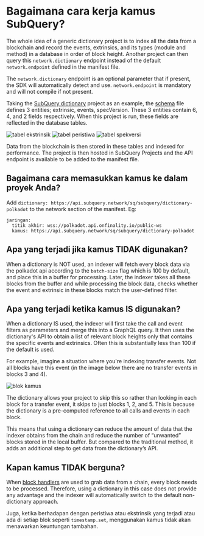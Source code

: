 # Bagaimana cara kerja kamus SubQuery?

The whole idea of a generic dictionary project is to index all the data from a blockchain and record the events, extrinsics, and its types (module and method) in a database in order of block height. Another project can then query this `network.dictionary` endpoint instead of the default `network.endpoint` defined in the manifest file.

The `network.dictionary` endpoint is an optional parameter that if present, the SDK will automatically detect and use. `network.endpoint` is mandatory and will not compile if not present.

Taking the [SubQuery dictionary](https://github.com/subquery/subql-dictionary) project as an example, the [schema](https://github.com/subquery/subql-dictionary/blob/main/schema.graphql) file defines 3 entities; extrinsic, events, specVersion. These 3 entities contain 6, 4, and 2 fields respectively. When this project is run, these fields are reflected in the database tables.

![tabel ekstrinsik](/assets/img/extrinsics_table.png) ![tabel peristiwa](/assets/img/events_table.png) ![tabel spekversi](/assets/img/specversion_table.png)

Data from the blockchain is then stored in these tables and indexed for performance. The project is then hosted in SubQuery Projects and the API endpoint is available to be added to the manifest file.

## Bagaimana cara memasukkan kamus ke dalam proyek Anda?

Add `dictionary: https://api.subquery.network/sq/subquery/dictionary-polkadot` to the network section of the manifest. Eg:

```shell
jaringan:
  titik akhir: wss://polkadot.api.onfinality.io/public-ws
  kamus: https://api.subquery.network/sq/subquery/dictionary-polkadot
```

## Apa yang terjadi jika kamus TIDAK digunakan?

When a dictionary is NOT used, an indexer will fetch every block data via the polkadot api according to the `batch-size` flag which is 100 by default, and place this in a buffer for processing. Later, the indexer takes all these blocks from the buffer and while processing the block data, checks whether the event and extrinsic in these blocks match the user-defined filter.

## Apa yang terjadi ketika kamus IS digunakan?

When a dictionary IS used, the indexer will first take the call and event filters as parameters and merge this into a GraphQL query. It then uses the dictionary's API to obtain a list of relevant block heights only that contains the specific events and extrinsics. Often this is substantially less than 100 if the default is used.

For example, imagine a situation where you're indexing transfer events. Not all blocks have this event (in the image below there are no transfer events in blocks 3 and 4).

![blok kamus](/assets/img/dictionary_blocks.png)

The dictionary allows your project to skip this so rather than looking in each block for a transfer event, it skips to just blocks 1, 2, and 5. This is because the dictionary is a pre-computed reference to all calls and events in each block.

This means that using a dictionary can reduce the amount of data that the indexer obtains from the chain and reduce the number of “unwanted” blocks stored in the local buffer. But compared to the traditional method, it adds an additional step to get data from the dictionary’s API.

## Kapan kamus TIDAK berguna?

When [block handlers](https://doc.subquery.network/create/mapping.html#block-handler) are used to grab data from a chain, every block needs to be processed. Therefore, using a dictionary in this case does not provide any advantage and the indexer will automatically switch to the default non-dictionary approach.

Juga, ketika berhadapan dengan peristiwa atau ekstrinsik yang terjadi atau ada di setiap blok seperti `timestamp.set`, menggunakan kamus tidak akan menawarkan keuntungan tambahan.
